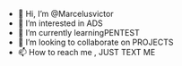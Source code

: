 - 👋 Hi, I’m @Marcelusvictor
- 👀 I’m interested in ADS
- 🌱 I’m currently learningPENTEST
- 💞️ I’m looking to collaborate on PROJECTS
- 📫 How to reach me , JUST TEXT ME

<!---
Marcelusvictor/Marcelusvictor is a ✨ special ✨ repository because its `README.md` (this file) appears on your GitHub profile.
You can click the Preview link to take a look at your changes.
--->
